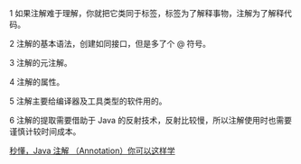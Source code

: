 1 如果注解难于理解，你就把它类同于标签，标签为了解释事物，注解为了解释代码。

2 注解的基本语法，创建如同接口，但是多了个 @ 符号。

3 注解的元注解。

4 注解的属性。

5 注解主要给编译器及工具类型的软件用的。

6 注解的提取需要借助于 Java 的反射技术，反射比较慢，所以注解使用时也需要谨慎计较时间成本。


[秒懂，Java 注解 （Annotation）你可以这样学](https://blog.csdn.net/briblue/article/details/73824058)